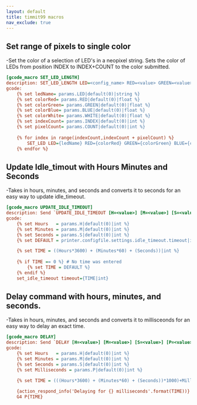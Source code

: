 ```yaml
---
layout: default
title: timmit99 macros
nav_exclude: true
---
```


<!-- {% raw %} -->

## Set range of pixels to single color
   -Set the color of a selection of LED's in a neopixel string. Sets the color of LEDs from position INDEX to INDEX+COUNT to the color submitted.
```ini
[gcode_macro SET_LED_LENGTH]
description: SET_LED_LENGTH LED=<config_name> RED=<value> GREEN=<value> BLUE=<value> WHITE=<value> INDEX=<indexToStart> COUNT=<numberOfPixels>
gcode: 
    {% set ledName= params.LED|default(0)|string %}
    {% set colorRed= params.RED|default(0)|float %}
    {% set colorGreen= params.GREEN|default(0)|float %}
    {% set colorBlue= params.BLUE|default(0)|float %}
    {% set colorWhite= params.WHITE|default(0)|float %}
    {% set indexCount= params.INDEX|default(0)|int %}
    {% set pixelCount= params.COUNT|default(0)|int %}
    
    {% for index in range(indexCount,indexCount + pixelCount) %}
        SET_LED LED={ledName} RED={colorRed} GREEN={colorGreen} BLUE={colorBlue} WHITE={colorWhite} INDEX={index} TRANSMIT={ '1' if index==(indexCount+pixelCount-1) else '0' }
    {% endfor %}
```

## Update Idle_timout with Hours Minutes and Seconds
   -Takes in hours, minutes, and seconds and converts it to seconds for an easy way to update idle_timeout.
```ini
[gcode_macro UPDATE_IDLE_TIMEOUT]
description: Send `UPDATE_IDLE_TIMEOUT [H=<value>] [M=<value>] [S=<value>] ` to set the Hours, Minutes, and Seconds for Idle_Timout. Passing no paramaters will return it to the config default value.
gcode:
	{% set Hours   = params.H|default(0)|int %}
    {% set Minutes = params.M|default(0)|int %}
    {% set Seconds = params.S|default(0)|int %}
    {% set DEFAULT = printer.configfile.settings.idle_timeout.timeout|int %}

	{% set TIME = ((Hours*3600) + (Minutes*60) + (Seconds))|int %}
	
	{% if TIME == 0 %} # No time was entered
        {% set TIME = DEFAULT %}
	{% endif %}
	set_idle_timeout timeout={TIME|int}
```
## Delay command with hours, minutes, and seconds.
   -Takes in hours, minutes, and seconds and converts it to millisceonds for an easy way to delay an exact time.
   
```ini
[gcode_macro DELAY]
description: Send `DELAY [H=<value>] [M=<value>] [S=<value>] [P=<value>] ` to set the Hours, Minutes, and Seconds for a delay. Passing no paramaters will not have any delay.
gcode:
	{% set Hours   = params.H|default(0)|int %}
	{% set Minutes = params.M|default(0)|int %}
	{% set Seconds = params.S|default(0)|int %}
	{% set Milliseconds = params.P|default(0)|int %}

	{% set TIME = (((Hours*3600) + (Minutes*60) + (Seconds))*1000)+Milliseconds|int %}
	
	{action_respond_info('Delaying for {} milliseconds'.format(TIME))}
	G4 P{TIME}
```
<!-- {% endraw %} -->
